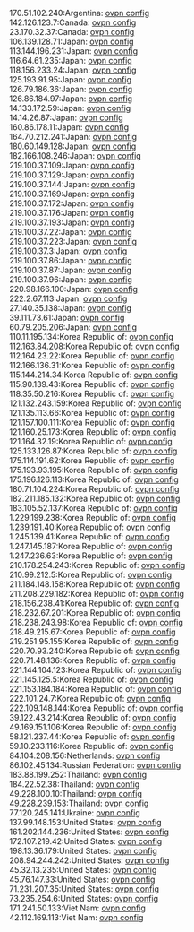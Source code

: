 170.51.102.240:Argentina: [ovpn config](vpn/170_51_102_240.ovpn)  
142.126.123.7:Canada: [ovpn config](vpn/142_126_123_7.ovpn)  
23.170.32.37:Canada: [ovpn config](vpn/23_170_32_37.ovpn)  
106.139.128.71:Japan: [ovpn config](vpn/106_139_128_71.ovpn)  
113.144.196.231:Japan: [ovpn config](vpn/113_144_196_231.ovpn)  
116.64.61.235:Japan: [ovpn config](vpn/116_64_61_235.ovpn)  
118.156.233.24:Japan: [ovpn config](vpn/118_156_233_24.ovpn)  
125.193.91.95:Japan: [ovpn config](vpn/125_193_91_95.ovpn)  
126.79.186.36:Japan: [ovpn config](vpn/126_79_186_36.ovpn)  
126.86.184.97:Japan: [ovpn config](vpn/126_86_184_97.ovpn)  
14.133.172.59:Japan: [ovpn config](vpn/14_133_172_59.ovpn)  
14.14.26.87:Japan: [ovpn config](vpn/14_14_26_87.ovpn)  
160.86.178.11:Japan: [ovpn config](vpn/160_86_178_11.ovpn)  
164.70.212.241:Japan: [ovpn config](vpn/164_70_212_241.ovpn)  
180.60.149.128:Japan: [ovpn config](vpn/180_60_149_128.ovpn)  
182.166.108.246:Japan: [ovpn config](vpn/182_166_108_246.ovpn)  
219.100.37.109:Japan: [ovpn config](vpn/219_100_37_109.ovpn)  
219.100.37.129:Japan: [ovpn config](vpn/219_100_37_129.ovpn)  
219.100.37.144:Japan: [ovpn config](vpn/219_100_37_144.ovpn)  
219.100.37.169:Japan: [ovpn config](vpn/219_100_37_169.ovpn)  
219.100.37.172:Japan: [ovpn config](vpn/219_100_37_172.ovpn)  
219.100.37.176:Japan: [ovpn config](vpn/219_100_37_176.ovpn)  
219.100.37.193:Japan: [ovpn config](vpn/219_100_37_193.ovpn)  
219.100.37.22:Japan: [ovpn config](vpn/219_100_37_22.ovpn)  
219.100.37.223:Japan: [ovpn config](vpn/219_100_37_223.ovpn)  
219.100.37.3:Japan: [ovpn config](vpn/219_100_37_3.ovpn)  
219.100.37.86:Japan: [ovpn config](vpn/219_100_37_86.ovpn)  
219.100.37.87:Japan: [ovpn config](vpn/219_100_37_87.ovpn)  
219.100.37.96:Japan: [ovpn config](vpn/219_100_37_96.ovpn)  
220.98.166.100:Japan: [ovpn config](vpn/220_98_166_100.ovpn)  
222.2.67.113:Japan: [ovpn config](vpn/222_2_67_113.ovpn)  
27.140.35.138:Japan: [ovpn config](vpn/27_140_35_138.ovpn)  
39.111.73.61:Japan: [ovpn config](vpn/39_111_73_61.ovpn)  
60.79.205.206:Japan: [ovpn config](vpn/60_79_205_206.ovpn)  
110.11.195.134:Korea Republic of: [ovpn config](vpn/110_11_195_134.ovpn)  
112.163.84.208:Korea Republic of: [ovpn config](vpn/112_163_84_208.ovpn)  
112.164.23.22:Korea Republic of: [ovpn config](vpn/112_164_23_22.ovpn)  
112.166.136.31:Korea Republic of: [ovpn config](vpn/112_166_136_31.ovpn)  
115.144.214.34:Korea Republic of: [ovpn config](vpn/115_144_214_34.ovpn)  
115.90.139.43:Korea Republic of: [ovpn config](vpn/115_90_139_43.ovpn)  
118.35.50.216:Korea Republic of: [ovpn config](vpn/118_35_50_216.ovpn)  
121.132.243.159:Korea Republic of: [ovpn config](vpn/121_132_243_159.ovpn)  
121.135.113.66:Korea Republic of: [ovpn config](vpn/121_135_113_66.ovpn)  
121.157.100.111:Korea Republic of: [ovpn config](vpn/121_157_100_111.ovpn)  
121.160.25.173:Korea Republic of: [ovpn config](vpn/121_160_25_173.ovpn)  
121.164.32.19:Korea Republic of: [ovpn config](vpn/121_164_32_19.ovpn)  
125.133.126.87:Korea Republic of: [ovpn config](vpn/125_133_126_87.ovpn)  
175.114.191.62:Korea Republic of: [ovpn config](vpn/175_114_191_62.ovpn)  
175.193.93.195:Korea Republic of: [ovpn config](vpn/175_193_93_195.ovpn)  
175.196.126.113:Korea Republic of: [ovpn config](vpn/175_196_126_113.ovpn)  
180.71.104.224:Korea Republic of: [ovpn config](vpn/180_71_104_224.ovpn)  
182.211.185.132:Korea Republic of: [ovpn config](vpn/182_211_185_132.ovpn)  
183.105.52.137:Korea Republic of: [ovpn config](vpn/183_105_52_137.ovpn)  
1.229.199.238:Korea Republic of: [ovpn config](vpn/1_229_199_238.ovpn)  
1.239.191.40:Korea Republic of: [ovpn config](vpn/1_239_191_40.ovpn)  
1.245.139.41:Korea Republic of: [ovpn config](vpn/1_245_139_41.ovpn)  
1.247.145.187:Korea Republic of: [ovpn config](vpn/1_247_145_187.ovpn)  
1.247.236.63:Korea Republic of: [ovpn config](vpn/1_247_236_63.ovpn)  
210.178.254.243:Korea Republic of: [ovpn config](vpn/210_178_254_243.ovpn)  
210.99.212.5:Korea Republic of: [ovpn config](vpn/210_99_212_5.ovpn)  
211.184.148.158:Korea Republic of: [ovpn config](vpn/211_184_148_158.ovpn)  
211.208.229.182:Korea Republic of: [ovpn config](vpn/211_208_229_182.ovpn)  
218.156.238.41:Korea Republic of: [ovpn config](vpn/218_156_238_41.ovpn)  
218.232.67.201:Korea Republic of: [ovpn config](vpn/218_232_67_201.ovpn)  
218.238.243.98:Korea Republic of: [ovpn config](vpn/218_238_243_98.ovpn)  
218.49.215.67:Korea Republic of: [ovpn config](vpn/218_49_215_67.ovpn)  
219.251.95.155:Korea Republic of: [ovpn config](vpn/219_251_95_155.ovpn)  
220.70.93.240:Korea Republic of: [ovpn config](vpn/220_70_93_240.ovpn)  
220.71.48.136:Korea Republic of: [ovpn config](vpn/220_71_48_136.ovpn)  
221.144.104.123:Korea Republic of: [ovpn config](vpn/221_144_104_123.ovpn)  
221.145.125.5:Korea Republic of: [ovpn config](vpn/221_145_125_5.ovpn)  
221.153.184.184:Korea Republic of: [ovpn config](vpn/221_153_184_184.ovpn)  
222.101.24.7:Korea Republic of: [ovpn config](vpn/222_101_24_7.ovpn)  
222.109.148.144:Korea Republic of: [ovpn config](vpn/222_109_148_144.ovpn)  
39.122.43.214:Korea Republic of: [ovpn config](vpn/39_122_43_214.ovpn)  
49.169.151.106:Korea Republic of: [ovpn config](vpn/49_169_151_106.ovpn)  
58.121.237.44:Korea Republic of: [ovpn config](vpn/58_121_237_44.ovpn)  
59.10.233.116:Korea Republic of: [ovpn config](vpn/59_10_233_116.ovpn)  
84.104.208.156:Netherlands: [ovpn config](vpn/84_104_208_156.ovpn)  
86.102.45.134:Russian Federation: [ovpn config](vpn/86_102_45_134.ovpn)  
183.88.199.252:Thailand: [ovpn config](vpn/183_88_199_252.ovpn)  
184.22.52.38:Thailand: [ovpn config](vpn/184_22_52_38.ovpn)  
49.228.100.10:Thailand: [ovpn config](vpn/49_228_100_10.ovpn)  
49.228.239.153:Thailand: [ovpn config](vpn/49_228_239_153.ovpn)  
77.120.245.141:Ukraine: [ovpn config](vpn/77_120_245_141.ovpn)  
137.99.148.153:United States: [ovpn config](vpn/137_99_148_153.ovpn)  
161.202.144.236:United States: [ovpn config](vpn/161_202_144_236.ovpn)  
172.107.219.42:United States: [ovpn config](vpn/172_107_219_42.ovpn)  
198.13.36.179:United States: [ovpn config](vpn/198_13_36_179.ovpn)  
208.94.244.242:United States: [ovpn config](vpn/208_94_244_242.ovpn)  
45.32.13.235:United States: [ovpn config](vpn/45_32_13_235.ovpn)  
45.76.147.33:United States: [ovpn config](vpn/45_76_147_33.ovpn)  
71.231.207.35:United States: [ovpn config](vpn/71_231_207_35.ovpn)  
73.235.254.6:United States: [ovpn config](vpn/73_235_254_6.ovpn)  
171.241.50.133:Viet Nam: [ovpn config](vpn/171_241_50_133.ovpn)  
42.112.169.113:Viet Nam: [ovpn config](vpn/42_112_169_113.ovpn)  
